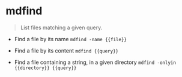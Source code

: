 # mdfind
> List files matching a given query.

- Find a file by its name
`mdfind -name {{file}}`

- Find a file by its content
`mdfind {{query}}`

- Find a file containing a string, in a given directory
`mdfind -onlyin {{directory}} {{query}}`
